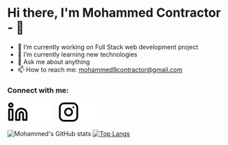 
<!--
**MohammedContractor/MohammedContractor** is a ✨ _special_ ✨ repository because its `README.md` (this file) appears on your GitHub profile.

Here are some ideas to get you started:

- 🔭 I’m currently working on ...
- 🌱 I’m currently learning ...
- 👯 I’m looking to collaborate on ...
- 🤔 I’m looking for help with ...
- 💬 Ask me about ...
- 📫 How to reach me: ...
- 😄 Pronouns: ...
- ⚡ Fun fact: ...
-->

# Hi there, I'm Mohammed Contractor - 👋 

- 🔭 I’m currently working on Full Stack web development project
- 🌱 I’m currently learning new technologies
- 💬 Ask me about anything
- 📫 How to reach me: mohammed9contractor@gmail.com

### Connect with me:

[![website](./img/linkedin-light.svg)](https://linkedin.com/in/mohammedcontractor#gh-light-mode-only)
[![website](./img/linkedin-dark.svg)](https://linkedin.com/in/mohammedcontractor#gh-dark-mode-only)
&nbsp;&nbsp;
[![website](./img/instagram-light.svg)](https://instagram.com/theshadypages#gh-light-mode-only)
[![website](./img/instagram-dark.svg)](https://instagram.com/theshadypages#gh-dark-mode-only)



![Mohammed's GitHub stats](https://github-readme-stats.vercel.app/api?username=MohammedContractor&theme=algolia&show_icons=true) [![Top Langs](https://github-readme-stats.vercel.app/api/top-langs/?username=MohammedContractor&layout=compact&theme=algolia)](https://github.com/MohammedContractor/github-readme-stats)


[instagram]: https://www.instagram.com/theshadypages/
[linkedin]: https://www.linkedin.com/in/mohammedcontractor/
